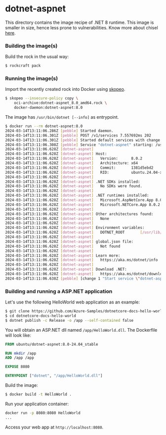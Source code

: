 # dotnet-aspnet

This directory contains the image recipe of .NET 8 runtime. This image is
smaller in size, hence less prone to vulnerabilities. Know more about chisel
[here](https://github.com/canonical/chisel).

### Building the image(s)

Build the rock in the usual way:

```sh
$ rockcraft pack
```

### Running the image(s)

Import the recently created rock into Docker using
[skopeo](https://github.com/containers/skopeo).

```sh
$ skopeo --insecure-policy copy \
	oci-archive:dotnet-aspnet_8.0_amd64.rock \
	docker-daemon:dotnet-aspnet:8.0
```

The image has `/usr/bin/dotnet [--info]` as entrypoint.

```sh
$ docker run --rm dotnet-aspnet:8.0
2024-03-14T13:11:06.286Z [pebble] Started daemon.
2024-03-14T13:11:06.301Z [pebble] POST /v1/services 7.557692ms 202
2024-03-14T13:11:06.301Z [pebble] Started default services with change 1.
2024-03-14T13:11:06.308Z [pebble] Service "dotnet-aspnet" starting: /usr/bin/dotnet [ --info ]
2024-03-14T13:11:06.628Z [dotnet-aspnet] 
2024-03-14T13:11:06.628Z [dotnet-aspnet] Host:
2024-03-14T13:11:06.628Z [dotnet-aspnet]   Version:      8.0.2
2024-03-14T13:11:06.628Z [dotnet-aspnet]   Architecture: x64
2024-03-14T13:11:06.628Z [dotnet-aspnet]   Commit:       1381d5ebd2
2024-03-14T13:11:06.628Z [dotnet-aspnet]   RID:          ubuntu.24.04-x64
2024-03-14T13:11:06.628Z [dotnet-aspnet] 
2024-03-14T13:11:06.628Z [dotnet-aspnet] .NET SDKs installed:
2024-03-14T13:11:06.628Z [dotnet-aspnet]   No SDKs were found.
2024-03-14T13:11:06.628Z [dotnet-aspnet] 
2024-03-14T13:11:06.628Z [dotnet-aspnet] .NET runtimes installed:
2024-03-14T13:11:06.628Z [dotnet-aspnet]   Microsoft.AspNetCore.App 8.0.2 [/usr/lib/dotnet/shared/Microsoft.AspNetCore.App]
2024-03-14T13:11:06.628Z [dotnet-aspnet]   Microsoft.NETCore.App 8.0.2 [/usr/lib/dotnet/shared/Microsoft.NETCore.App]
2024-03-14T13:11:06.628Z [dotnet-aspnet] 
2024-03-14T13:11:06.628Z [dotnet-aspnet] Other architectures found:
2024-03-14T13:11:06.628Z [dotnet-aspnet]   None
2024-03-14T13:11:06.628Z [dotnet-aspnet] 
2024-03-14T13:11:06.628Z [dotnet-aspnet] Environment variables:
2024-03-14T13:11:06.628Z [dotnet-aspnet]   DOTNET_ROOT       [/usr/lib/dotnet]
2024-03-14T13:11:06.628Z [dotnet-aspnet] 
2024-03-14T13:11:06.628Z [dotnet-aspnet] global.json file:
2024-03-14T13:11:06.628Z [dotnet-aspnet]   Not found
2024-03-14T13:11:06.628Z [dotnet-aspnet] 
2024-03-14T13:11:06.628Z [dotnet-aspnet] Learn more:
2024-03-14T13:11:06.628Z [dotnet-aspnet]   https://aka.ms/dotnet/info
2024-03-14T13:11:06.628Z [dotnet-aspnet] 
2024-03-14T13:11:06.628Z [dotnet-aspnet] Download .NET:
2024-03-14T13:11:06.628Z [dotnet-aspnet]   https://aka.ms/dotnet/download
2024-03-14T13:11:06.638Z [pebble] [change 1 "Start service \"dotnet-aspnet\"" task] failed: cannot start service: exited quickly with code 0
```

### Building and running a ASP.NET application

Let's use the following HelloWorld web application as an example:

```sh
$ git clone https://github.com/Azure-Samples/dotnetcore-docs-hello-world
$ cd dotnetcore-docs-hello-world
$ dotnet publish -c Release -o /app --self-contained false
```

You will obtain an ASP.NET dll named `/app/HelloWorld.dll`. The Dockerfile will
look like:

```Dockerfile
FROM ubuntu/dotnet-aspnet:8.0-24.04_stable

RUN mkdir /app
ADD /app /app

EXPOSE 8080

ENTRYPOINT ["dotnet", "/app/HelloWorld.dll"]
```

Build the image:

```sh
$ docker build -t HelloWorld .
```

Run your application container:

```sh
docker run -p 8080:8080 HelloWorld
...
```

Access your web app at `http://localhost:8080`.
